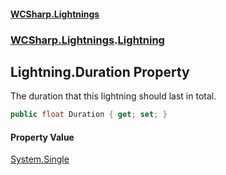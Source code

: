 #### [WCSharp.Lightnings](index.md 'index')
### [WCSharp.Lightnings](WCSharp.Lightnings.md 'WCSharp.Lightnings').[Lightning](WCSharp.Lightnings.Lightning.md 'WCSharp.Lightnings.Lightning')

## Lightning.Duration Property

The duration that this lightning should last in total.

```csharp
public float Duration { get; set; }
```

#### Property Value
[System.Single](https://docs.microsoft.com/en-us/dotnet/api/System.Single 'System.Single')